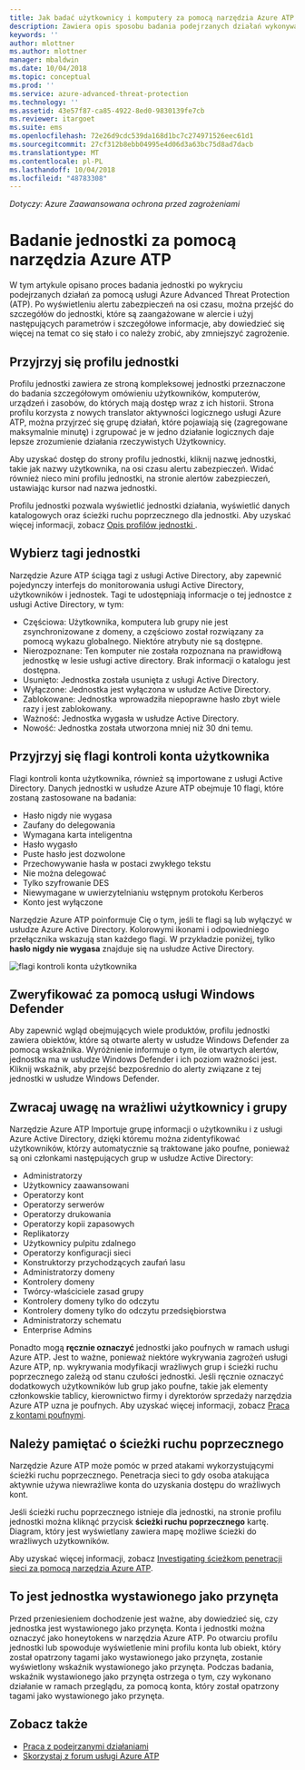 ```yaml
---
title: Jak badać użytkownicy i komputery za pomocą narzędzia Azure ATP | Dokumentacja firmy Microsoft
description: Zawiera opis sposobu badania podejrzanych działań wykonywanych przez użytkowników, jednostki, komputery lub urządzenia przy użyciu usługi Azure Advanced Threat Protection (ATP)
keywords: ''
author: mlottner
ms.author: mlottner
manager: mbaldwin
ms.date: 10/04/2018
ms.topic: conceptual
ms.prod: ''
ms.service: azure-advanced-threat-protection
ms.technology: ''
ms.assetid: 43e57f87-ca85-4922-8ed0-9830139fe7cb
ms.reviewer: itargoet
ms.suite: ems
ms.openlocfilehash: 72e26d9cdc539da168d1bc7c274971526eec61d1
ms.sourcegitcommit: 27cf312b8ebb04995e4d06d3a63bc75d8ad7dacb
ms.translationtype: MT
ms.contentlocale: pl-PL
ms.lasthandoff: 10/04/2018
ms.locfileid: "48783308"
---
```

*Dotyczy: Azure Zaawansowana ochrona przed zagrożeniami*



# <a name="investigate-an-entity-with-azure-atp"></a>Badanie jednostki za pomocą narzędzia Azure ATP

W tym artykule opisano proces badania jednostki po wykryciu podejrzanych działań za pomocą usługi Azure Advanced Threat Protection (ATP). Po wyświetleniu alertu zabezpieczeń na osi czasu, można przejść do szczegółów do jednostki, które są zaangażowane w alercie i użyj następujących parametrów i szczegółowe informacje, aby dowiedzieć się więcej na temat co się stało i co należy zrobić, aby zmniejszyć zagrożenie.

## <a name="look-at-the-entity-profile"></a>Przyjrzyj się profilu jednostki

Profilu jednostki zawiera ze stroną kompleksowej jednostki przeznaczone do badania szczegółowym omówieniu użytkowników, komputerów, urządzeń i zasobów, do których mają dostęp wraz z ich historii. Strona profilu korzysta z nowych translator aktywności logicznego usługi Azure ATP, można przyjrzeć się grupę działań, które pojawiają się (zagregowane maksymalnie minutę) i zgrupować je w jedno działanie logicznych daje lepsze zrozumienie działania rzeczywistych Użytkownicy.

Aby uzyskać dostęp do strony profilu jednostki, kliknij nazwę jednostki, takie jak nazwy użytkownika, na osi czasu alertu zabezpieczeń. Widać również nieco mini profilu jednostki, na stronie alertów zabezpieczeń, ustawiając kursor nad nazwa jednostki.

Profilu jednostki pozwala wyświetlić jednostki działania, wyświetlić danych katalogowych oraz ścieżki ruchu poprzecznego dla jednostki. Aby uzyskać więcej informacji, zobacz [Opis profilów jednostki ](entity-profiles.md).

## <a name="check-entity-tags"></a>Wybierz tagi jednostki

Narzędzie Azure ATP ściąga tagi z usługi Active Directory, aby zapewnić pojedynczy interfejs do monitorowania usługi Active Directory, użytkowników i jednostek. Tagi te udostępniają informacje o tej jednostce z usługi Active Directory, w tym:
- Częściowa: Użytkownika, komputera lub grupy nie jest zsynchronizowane z domeny, a częściowo został rozwiązany za pomocą wykazu globalnego. Niektóre atrybuty nie są dostępne.
- Nierozpoznane: Ten komputer nie została rozpoznana na prawidłową jednostkę w lesie usługi active directory. Brak informacji o katalogu jest dostępna.
- Usunięto: Jednostka została usunięta z usługi Active Directory.
- Wyłączone: Jednostka jest wyłączona w usłudze Active Directory.
- Zablokowane: Jednostka wprowadziła niepoprawne hasło zbyt wiele razy i jest zablokowany.
- Ważność: Jednostka wygasła w usłudze Active Directory.
- Nowość: Jednostka została utworzona mniej niż 30 dni temu.

## <a name="look-at-the-user-account-control-flags"></a>Przyjrzyj się flagi kontroli konta użytkownika

Flagi kontroli konta użytkownika, również są importowane z usługi Active Directory. Danych jednostki w usłudze Azure ATP obejmuje 10 flagi, które zostaną zastosowane na badania: 
- Hasło nigdy nie wygasa
- Zaufany do delegowania
- Wymagana karta inteligentna
- Hasło wygasło
- Puste hasło jest dozwolone
- Przechowywanie hasła w postaci zwykłego tekstu
- Nie można delegować
- Tylko szyfrowanie DES
- Niewymagane w uwierzytelnianiu wstępnym protokołu Kerberos
- Konto jest wyłączone 

Narzędzie Azure ATP poinformuje Cię o tym, jeśli te flagi są lub wyłączyć w usłudze Azure Active Directory. Kolorowymi ikonami i odpowiedniego przełącznika wskazują stan każdego flagi. W przykładzie poniżej, tylko **hasło nigdy nie wygasa** znajduje się na usłudze Active Directory.

 ![flagi kontroli konta użytkownika](./media/user-access-flags.png)

## <a name="cross-check-with-windows-defender"></a>Zweryfikować za pomocą usługi Windows Defender

Aby zapewnić wgląd obejmujących wiele produktów, profilu jednostki zawiera obiektów, które są otwarte alerty w usłudze Windows Defender za pomocą wskaźnika. Wyróżnienie informuje o tym, ile otwartych alertów, jednostka ma w usłudze Windows Defender i ich poziom ważności jest. Kliknij wskaźnik, aby przejść bezpośrednio do alerty związane z tej jednostki w usłudze Windows Defender.


## <a name="keep-an-eye-on-sensitive-users-and-groups"></a>Zwracaj uwagę na wrażliwi użytkownicy i grupy

Narzędzie Azure ATP Importuje grupę informacji o użytkowniku i z usługi Azure Active Directory, dzięki któremu można zidentyfikować użytkowników, którzy automatycznie są traktowane jako poufne, ponieważ są oni członkami następujących grup w usłudze Active Directory:

-   Administratorzy
-   Użytkownicy zaawansowani
-   Operatorzy kont
-   Operatorzy serwerów
-   Operatorzy drukowania
-   Operatorzy kopii zapasowych
-   Replikatorzy
-   Użytkownicy pulpitu zdalnego 
-   Operatorzy konfiguracji sieci 
-   Konstruktorzy przychodzących zaufań lasu
-   Administratorzy domeny
-   Kontrolery domeny
-   Twórcy-właściciele zasad grupy 
-   Kontrolery domeny tylko do odczytu 
-   Kontrolery domeny tylko do odczytu przedsiębiorstwa 
-   Administratorzy schematu 
-   Enterprise Admins

Ponadto mogą **ręcznie oznaczyć** jednostki jako poufnych w ramach usługi Azure ATP. Jest to ważne, ponieważ niektóre wykrywania zagrożeń usługi Azure ATP, np. wykrywania modyfikacji wrażliwych grup i ścieżki ruchu poprzecznego zależą od stanu czułości jednostki. Jeśli ręcznie oznaczyć dodatkowych użytkowników lub grup jako poufne, takie jak elementy członkowskie tablicy, kierownictwo firmy i dyrektorów sprzedaży narzędzia Azure ATP uzna je poufnych. Aby uzyskać więcej informacji, zobacz [Praca z kontami poufnymi](sensitive-accounts.md).

## <a name="be-aware-of-lateral-movement-paths"></a>Należy pamiętać o ścieżki ruchu poprzecznego

Narzędzie Azure ATP może pomóc w przed atakami wykorzystującymi ścieżki ruchu poprzecznego. Penetracja sieci to gdy osoba atakująca aktywnie używa niewrażliwe konta do uzyskania dostępu do wrażliwych kont.

Jeśli ścieżki ruchu poprzecznego istnieje dla jednostki, na stronie profilu jednostki można kliknąć przycisk **ścieżki ruchu poprzecznego** kartę. Diagram, który jest wyświetlany zawiera mapę możliwe ścieżki do wrażliwych użytkowników. 

Aby uzyskać więcej informacji, zobacz [Investigating ścieżkom penetracji sieci za pomocą narzędzia Azure ATP](use-case-lateral-movement-path.md).


## <a name="is-it-a-honeytoken-entity"></a>To jest jednostka wystawionego jako przynęta

Przed przeniesieniem dochodzenie jest ważne, aby dowiedzieć się, czy jednostka jest wystawionego jako przynęta. Konta i jednostki można oznaczyć jako honeytokens w narzędzia Azure ATP. Po otwarciu profilu jednostki lub spowoduje wyświetlenie mini profilu konta lub obiekt, który został opatrzony tagami jako wystawionego jako przynęta, zostanie wyświetlony wskaźnik wystawionego jako przynęta. Podczas badania, wskaźnik wystawionego jako przynęta ostrzega o tym, czy wykonano działanie w ramach przeglądu, za pomocą konta, który został opatrzony tagami jako wystawionego jako przynęta.


    
## <a name="see-also"></a>Zobacz także

- [Praca z podejrzanymi działaniami](working-with-suspicious-activities.md)
- [Skorzystaj z forum usługi Azure ATP](https://aka.ms/azureatpcommunity)
